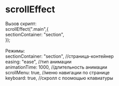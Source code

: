 # scrollEffect

Вызов скрипт:<br>
scrollEffect(".main",{<br>
  sectionContainer: "section",<br>
});<br>
<br>
Режимы:<br>
  sectionContainer: "section",   //страница-контейнер<br>
  easing: "ease",                //тип анимации<br>
  animationTime: 1000,           //длительность анимации<br>
  scrollMenu: true,              //меню навигации по странице<br>
  keyboard: true,                //скролл с поомощью клавиатуры<br>
